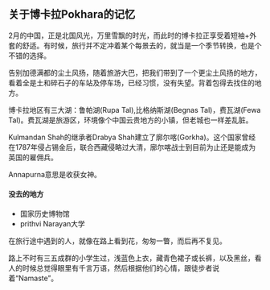 ##  关于博卡拉Pokhara的记忆

2月的中国，正是北国风光，万里雪飘的时光，而此时的博卡拉正享受着短袖+外套的舒适。有时候，旅行并不定冲着某个每景去的，就当是一个季节转换，也是个不错的选择。

告别加德满都的尘土风扬，随着旅游大巴，把我们带到了一个更尘土风扬的地方，看着全是土和碎石子的车站及停车场，已经习惯，没有失望。背着包得去找住的地方。


博卡拉地区有三大湖：鲁帕湖(Rupa Tal),比格纳斯湖(Begnas Tal)，费瓦湖(Fewa Tal)。费瓦湖是旅游区，环境像个中国云贵地方的小镇，但老城也一样差乱脏。

Kulmandan Shah的继承者Drabya Shah建立了廓尔喀(Gorkha)。这个国家曾经在1787年侵占锡金后，联合西藏侵略过大清，廓尔喀战士到目前为止还是能成为英国的雇佣兵。

Annapurna意思是收获女神。



####  没去的地方
+ 国家历史博物馆
+ prithvi Narayan大学


在旅行途中遇到的人，就像在路上看到花，匆匆一瞥，而后再不复见。

路上不时有三五成群的小学生过，浅蓝色上衣，藏青色裙子或长裤，以及黑丝，看人的时候总觉得眼里有千言万语，然后根据他们的心情，跟徒步者说着“Namaste”。